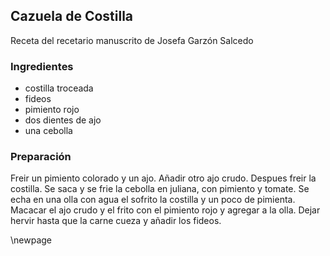 ## Cazuela de Costilla

Receta del recetario manuscrito de Josefa Garzón Salcedo

### Ingredientes

- costilla troceada
- fideos
- pimiento rojo
- dos dientes de ajo
- una cebolla

### Preparación

Freir un pimiento colorado y un ajo.
Añadir otro ajo crudo.
Despues freir la costilla.
Se saca y se frie la cebolla en juliana,
con pimiento y tomate.
Se echa en una olla con agua el sofrito la costilla y un poco de pimienta.
Macacar el ajo crudo y el frito con el pimiento rojo y agregar a la olla.
Dejar hervir hasta que la carne cueza y añadir los fideos.


\newpage
